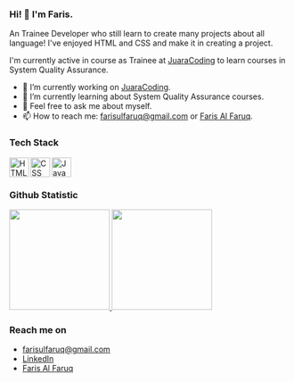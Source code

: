 ### Hi! 👋 I'm Faris.

An Trainee Developer who still learn to create many projects about all language! I've enjoyed HTML and CSS and make it in creating a project.

I'm currently active in course as Trainee at <a href="https://juaracoding.com/">JuaraCoding</a> to learn courses in System Quality Assurance.

- 🔭 I’m currently working on <a href="https://juaracoding.com/">JuaraCoding</a>.
- 🌱 I’m currently learning about System Quality Assurance courses.
- 💬 Feel free to ask me about myself.
- 📫 How to reach me: farisulfaruq@gmail.com or <a href="https://farisalfaruq.my.id/">Faris Al Faruq</a>.

### Tech Stack
  <a href="#"><img align="left" alt="HTML" title="HTML" height="35px" src="https://upload.wikimedia.org/wikipedia/commons/thumb/6/61/HTML5_logo_and_wordmark.svg/120px-HTML5_logo_and_wordmark.svg.png"/></a>
  <a href="#"><img align="left" alt="CSS" title="CSS" height="35px" src="https://upload.wikimedia.org/wikipedia/commons/thumb/d/d5/CSS3_logo_and_wordmark.svg/120px-CSS3_logo_and_wordmark.svg.png"/></a>
  <a href="#"><img align="left" alt="Java" title="Java" height="35px" src="https://upload.wikimedia.org/wikipedia/id/thumb/2/2e/Java_Logo.svg/100px-Java_Logo.svg.png"/></a>
  <br>
  <br>
  
### Github Statistic
<p align="left">
<a href="https://github.com/alpharouqi">
  <img height="180em" src="https://github-readme-stats-eight-theta.vercel.app/api?username=alpharouqi&show_icons=true&theme=algolia&include_all_commits=true&count_private=true"/>
  <img height="180em" src="https://github-readme-stats-eight-theta.vercel.app/api/top-langs/?username=alpharouqi&layout=compact&langs_count=8&theme=algolia"/>
</a>
</p>

### Reach me on
- farisulfaruq@gmail.com
- <a href="https://linkedin.com/in/faris-al-faruq/">LinkedIn</a>
- <a href="https://farisalfaruq.my.id/">Faris Al Faruq</a>
